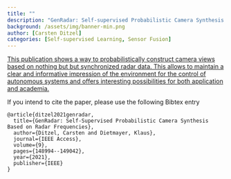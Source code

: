 ```yaml
---
title: ""
description: "GenRadar: Self-supervised Probabilistic Camera Synthesis based on Radar Frequencies"
background: /assets/img/banner-min.png
author: [Carsten Ditzel]
categories: [Self-supervised Learning, Sensor Fusion]
---
```


[This publication shows a way to probabilistically construct camera views
based on nothing but but synchronized radar data. This allows to maintain a
clear and informative impression of the environment for the control of
autonomous systems and offers interesting possibilities for both application and
academia.](https://cditzel.github.io/GenRadar/)

If you intend to cite the paper, please use the following Bibtex entry
```
@article{ditzel2021genradar,
  title={GenRadar: Self-Supervised Probabilistic Camera Synthesis Based on Radar Frequencies},
  author={Ditzel, Carsten and Dietmayer, Klaus},
  journal={IEEE Access},
  volume={9},
  pages={148994--149042},
  year={2021},
  publisher={IEEE}
}
```
